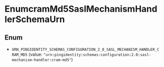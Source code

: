 

# EnumcramMd5SaslMechanismHandlerSchemaUrn

## Enum


* `URN_PINGIDENTITY_SCHEMAS_CONFIGURATION_2_0_SASL_MECHANISM_HANDLER_CRAM_MD5` (value: `"urn:pingidentity:schemas:configuration:2.0:sasl-mechanism-handler:cram-md5"`)



